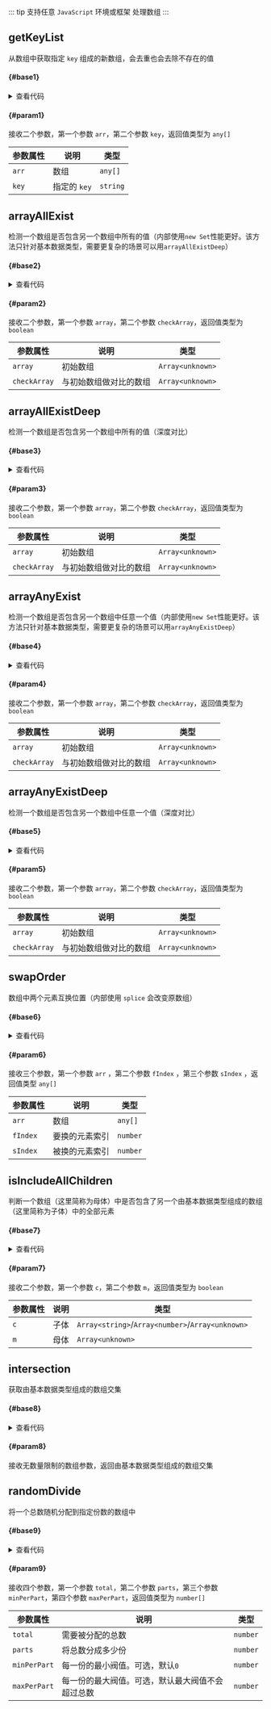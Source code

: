 <script setup>
import { useAddNumInOutlineLabel } from '../../.vitepress/utils/createElement.ts'
useAddNumInOutlineLabel(9)

import getKeyList from './getKeyList.vue'
import arrayAllExist from "./arrayAllExist.vue"
import arrayAllExistDeep from "./arrayAllExistDeep.vue"
import arrayAnyExist from "./arrayAnyExist.vue"
import arrayAnyExistDeep from "./arrayAnyExistDeep.vue"
import swapOrder from './swapOrder.vue'
import isIncludeAllChildren from './isIncludeAllChildren.vue'
import intersection from './intersection.vue'
import randomDivide from './randomDivide.vue'
</script>

::: tip 支持任意 `JavaScript` 环境或框架
处理数组
:::

## getKeyList

从数组中获取指定 `key` 组成的新数组，会去重也会去除不存在的值

<div class="pure-border">

#### <divider-base /> {#base1}

<getKeyList />

<details>

<summary>查看代码</summary>

<<< @/utils/array/getKeyList.vue

</details>

#### <divider-param /> {#param1}

接收二个参数，第一个参数 `arr`，第二个参数 `key`，返回值类型为 `any[]`

| **参数属性** | **说明**     | **类型** |
| ------------ | ------------ | -------- |
| `arr`        | 数组         | `any[]`  |
| `key`        | 指定的 `key` | `string` |

</div>

## arrayAllExist

检测一个数组是否包含另一个数组中所有的值（内部使用`new Set`性能更好。该方法只针对基本数据类型，需要更复杂的场景可以用`arrayAllExistDeep`）

<div class="pure-border">

#### <divider-base /> {#base2}

<arrayAllExist />

<details>

<summary>查看代码</summary>

<<< @/utils/array/arrayAllExist.vue

</details>

#### <divider-param /> {#param2}

接收二个参数，第一个参数 `array`，第二个参数 `checkArray`，返回值类型为 `boolean`

| **参数属性** | **说明**               | **类型**         |
| ------------ | ---------------------- | ---------------- |
| `array`      | 初始数组               | `Array<unknown>` |
| `checkArray` | 与初始数组做对比的数组 | `Array<unknown>` |

</div>

## arrayAllExistDeep

检测一个数组是否包含另一个数组中所有的值（深度对比）

<div class="pure-border">

#### <divider-base /> {#base3}

<arrayAllExistDeep />

<details>

<summary>查看代码</summary>

<<< @/utils/array/arrayAllExistDeep.vue

</details>

#### <divider-param /> {#param3}

接收二个参数，第一个参数 `array`，第二个参数 `checkArray`，返回值类型为 `boolean`

| **参数属性** | **说明**               | **类型**         |
| ------------ | ---------------------- | ---------------- |
| `array`      | 初始数组               | `Array<unknown>` |
| `checkArray` | 与初始数组做对比的数组 | `Array<unknown>` |

</div>

## arrayAnyExist

检测一个数组是否包含另一个数组中任意一个值（内部使用`new Set`性能更好。该方法只针对基本数据类型，需要更复杂的场景可以用`arrayAnyExistDeep`）

<div class="pure-border">

#### <divider-base /> {#base4}

<arrayAnyExist />

<details>

<summary>查看代码</summary>

<<< @/utils/array/arrayAnyExist.vue

</details>

#### <divider-param /> {#param4}

接收二个参数，第一个参数 `array`，第二个参数 `checkArray`，返回值类型为 `boolean`

| **参数属性** | **说明**               | **类型**         |
| ------------ | ---------------------- | ---------------- |
| `array`      | 初始数组               | `Array<unknown>` |
| `checkArray` | 与初始数组做对比的数组 | `Array<unknown>` |

</div>

## arrayAnyExistDeep

检测一个数组是否包含另一个数组中任意一个值（深度对比）

<div class="pure-border">

#### <divider-base /> {#base5}

<arrayAnyExistDeep />

<details>

<summary>查看代码</summary>

<<< @/utils/array/arrayAnyExistDeep.vue

</details>

#### <divider-param /> {#param5}

接收二个参数，第一个参数 `array`，第二个参数 `checkArray`，返回值类型为 `boolean`

| **参数属性** | **说明**               | **类型**         |
| ------------ | ---------------------- | ---------------- |
| `array`      | 初始数组               | `Array<unknown>` |
| `checkArray` | 与初始数组做对比的数组 | `Array<unknown>` |

</div>

## swapOrder

数组中两个元素互换位置（内部使用 `splice` 会改变原数组）

<div class="pure-border">

#### <divider-base /> {#base6}

<swapOrder />

<details>

<summary>查看代码</summary>

<<< @/utils/array/swapOrder.vue

</details>

#### <divider-param /> {#param6}

接收三个参数，第一个参数 `arr` ，第二个参数 `fIndex` ，第三个参数 `sIndex` ，返回值类型 `any[]`

| **参数属性** | **说明**       | **类型** |
| ------------ | -------------- | -------- |
| `arr`        | 数组           | `any[]`  |
| `fIndex`     | 要换的元素索引 | `number` |
| `sIndex`     | 被换的元素索引 | `number` |

</div>

## isIncludeAllChildren

判断一个数组（这里简称为母体）中是否包含了另一个由基本数据类型组成的数组（这里简称为子体）中的全部元素

<div class="pure-border">

#### <divider-base /> {#base7}

<isIncludeAllChildren />

<details>

<summary>查看代码</summary>

<<< @/utils/array/isIncludeAllChildren.vue

</details>

#### <divider-param /> {#param7}

接收二个参数，第一个参数 `c`，第二个参数 `m`，返回值类型为 `boolean`

| **参数属性** | **说明** | **类型**                                         |
| ------------ | -------- | ------------------------------------------------ |
| `c`          | 子体     | `Array<string>`/`Array<number>`/`Array<unknown>` |
| `m`          | 母体     | `Array<unknown>`                                 |

</div>

## intersection

获取由基本数据类型组成的数组交集

<div class="pure-border">

#### <divider-base /> {#base8}

<intersection />

<details>

<summary>查看代码</summary>

<<< @/utils/array/intersection.vue

</details>

#### <divider-param /> {#param8}

接收无数量限制的数组参数，返回由基本数据类型组成的数组交集

</div>

## randomDivide

将一个总数随机分配到指定份数的数组中

<div class="pure-border">

#### <divider-base /> {#base9}

<randomDivide />

<details>

<summary>查看代码</summary>

<<< @/utils/array/randomDivide.vue

</details>

#### <divider-param /> {#param9}

接收四个参数，第一个参数 `total`，第二个参数 `parts`，第三个参数 `minPerPart`，第四个参数 `maxPerPart`，返回值类型为 `number[]`

| **参数属性** | **说明**                                         | **类型** |
| ------------ | ------------------------------------------------ | -------- |
| `total`      | 需要被分配的总数                                 | `number` |
| `parts`      | 将总数分成多少份                                 | `number` |
| `minPerPart` | 每一份的最小阀值。可选，默认`0`                  | `number` |
| `maxPerPart` | 每一份的最大阀值。可选，默认最大阀值不会超过总数 | `number` |

</div>
